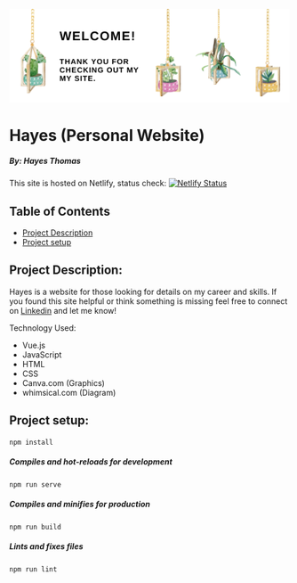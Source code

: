 ![This is an image](public/site_hayes_header.png)

# Hayes (Personal Website)
##### By: Hayes Thomas

This site is hosted on Netlify, status check:
[![Netlify Status](https://api.netlify.com/api/v1/badges/1234955e-3321-4965-9dd5-ecabd07db218/deploy-status)](https://app.netlify.com/sites/sitehayes/deploys)

## Table of Contents  
- [Project Description](#project-description)  
- [Project setup](#project-setup) 

## Project Description:

Hayes is a website for those looking for details on my career and skills. If you found this site helpful or think something is missing feel free to connect on [Linkedin](https://www.linkedin.com/in/hayesjasperthomas/) and let me know! 

Technology Used:
- Vue.js
- JavaScript
- HTML
- CSS
- Canva.com (Graphics)
- whimsical.com (Diagram)

## Project setup:
```
npm install
```

##### Compiles and hot-reloads for development
```
npm run serve
```

##### Compiles and minifies for production
```
npm run build
```

##### Lints and fixes files
```
npm run lint
```
